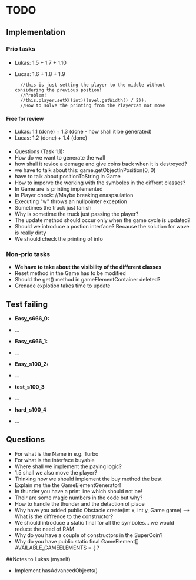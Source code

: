 # TODO
## Implementation
### Prio tasks
####
* Lukas: 1.5 + 1.7 + 1.10
* Lucas: 1.6 + 1.8 + 1.9

		//this is just setting the player to the middle without considering the previous postion!
		//Problem!
		//this.player.setX((int)(level.getWidth() / 2));
		//How to solve the printing from the Playercan not move

#### Free for review
* Lukas: 1.1 (done) + 1.3 (done - how shall it be generated) 
* Lucas: 1.2 (done) + 1.4 (done)
	
####
* Questions (Task 1.1):
* How do we want to generate the wall
* how shall it revice a demage and give coins back when it is destroyed?
* we have to talk about this: game.getObjectInPosition(0, 0)
* have to talk about positionToString in Game
* How to imporve the working with the symboles in the diffrent classes?
* In Game are is printing implemented
* In Player check: //Maybe breaking enaspsulation
* Executing "w" throws an nullpointer exception
* Sometimes the truck just fanish
* Why is sometime the truck just passing the player?
* The update method should occur only when the game cycle is updated?
* Should we introduce a postion interface? Because the solution for wave is really dirty
* We should check the printing of info

### Non-prio tasks
* <b> We have to take about the visibility of the different classes </b>
* Reset method in the Game has to be modified
* Should the get() method in gameElementContainer deleted?
* Grenade explotion takes time to update

## Test failing
* <b>Easy_s666_0:</b>
- ...
* <b>Easy_s666_1:</b>
- ...
* <b>Easy_s100_2:</b>
- ...
* <b>test_s100_3</b>
- ...
* <b>hard_s100_4</b>
- ...


## Questions
* For what is the Name in e.g. Turbo
* For what is the interface buyable
* Where shall we implement the paying logic?
* 1.5 shall we also move the player?
* Thinking how we should implement the buy method the best
* Explain me the the GameElementGenerator!
* In thunder you have a print line which should not be!
* Their are some magic numbers in the code but why?
* How to handle the thunder and the detaction of place
* Why have you added public Obstacle create(int x, int y, Game game) --> What is the diffrence to the constructor?
* We should introduce a static final for all the symboles... we would reduce the need of RAM
* Why do you have a couple of constructors in the SuperCoin?
* Why do you have public static final GameElement[] AVAILABLE_GAMEELEMENTS = { ?


##Notes to Lukas (myself)
* Implement hasAdvancedObjects()

